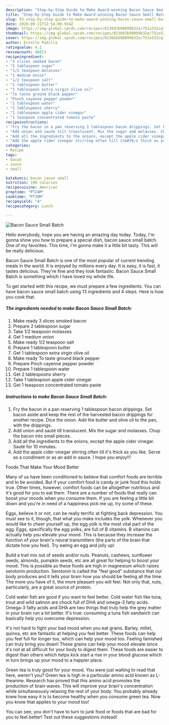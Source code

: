 ```yaml
---
description: "Step-by-Step Guide to Make Award-winning Bacon Sauce Small Batch"
title: "Step-by-Step Guide to Make Award-winning Bacon Sauce Small Batch"
slug: 93-step-by-step-guide-to-make-award-winning-bacon-sauce-small-batch
date: 2020-09-21T12:54:09.934Z
image: https://img-global.cpcdn.com/recipes/0138d2b98099b32e/751x532cq70/bacon-sauce-small-batch-recipe-main-photo.jpg
thumbnail: https://img-global.cpcdn.com/recipes/0138d2b98099b32e/751x532cq70/bacon-sauce-small-batch-recipe-main-photo.jpg
cover: https://img-global.cpcdn.com/recipes/0138d2b98099b32e/751x532cq70/bacon-sauce-small-batch-recipe-main-photo.jpg
author: Estelle Padilla
ratingvalue: 4.2
reviewcount: 46013
recipeingredient:
- "3 slices smoked bacon"
- "2 tablespoon sugar"
- "1/2 teaspoon molasses"
- "1 medium onion"
- "1/2 teaspoon salt"
- "1 tablespoon butter"
- "1 tablespoon extra virgin olive oil"
- "To taste ground black pepper"
- "Pinch cayenne pepper powder"
- "1 tablespoon water"
- "2 tablespoons sherry"
- "1 tablespoon apple cider vinegar"
- "1 teaspoon concentrated tomato paste"
recipeinstructions:
- "Fry the bacon in a pan reserving 1 tablespoon bacon drippings. Set bacon aside and keep the rest of the harvested bacon drippings for another recipe. Dice the onion. Add the butter and olive oil to the pan, with the drippings."
- "Add onion and sauté till translucent. Mix the sugar and molasses. Chop the bacon into small pieces."
- "Add all the ingredients to the onions, except the apple cider vinegar. Sauté for 10 minutes."
- "Add the apple cider vinegar stirring often till it&#39;s thick as you like. Serve as a condiment or as an add in sauce. I hope you enjoy!!!"
categories:
- Recipe
tags:
- bacon
- sauce
- small

katakunci: bacon sauce small 
nutrition: 198 calories
recipecuisine: American
preptime: "PT24M"
cooktime: "PT39M"
recipeyield: "4"
recipecategory: Lunch

---
```



![Bacon Sauce Small Batch](https://img-global.cpcdn.com/recipes/0138d2b98099b32e/751x532cq70/bacon-sauce-small-batch-recipe-main-photo.jpg)

Hello everybody, hope you are having an amazing day today. Today, I'm gonna show you how to prepare a special dish, bacon sauce small batch. One of my favorites. This time, I'm gonna make it a little bit tasty. This will be really delicious.

Bacon Sauce Small Batch is one of the most popular of current trending meals in the world. It is enjoyed by millions every day. It is easy, it is fast, it tastes delicious. They're fine and they look fantastic. Bacon Sauce Small Batch is something which I have loved my whole life.




To get started with this recipe, we must prepare a few ingredients. You can have bacon sauce small batch using 13 ingredients and 4 steps. Here is how you cook that.

<!--inarticleads1-->

##### The ingredients needed to make Bacon Sauce Small Batch:

1. Make ready 3 slices smoked bacon
1. Prepare 2 tablespoon sugar
1. Take 1/2 teaspoon molasses
1. Get 1 medium onion
1. Make ready 1/2 teaspoon salt
1. Prepare 1 tablespoon butter
1. Get 1 tablespoon extra virgin olive oil
1. Make ready To taste ground black pepper
1. Prepare Pinch cayenne pepper powder
1. Prepare 1 tablespoon water
1. Get 2 tablespoons sherry
1. Take 1 tablespoon apple cider vinegar
1. Get 1 teaspoon concentrated tomato paste




<!--inarticleads2-->

##### Instructions to make Bacon Sauce Small Batch:

1. Fry the bacon in a pan reserving 1 tablespoon bacon drippings. Set bacon aside and keep the rest of the harvested bacon drippings for another recipe. Dice the onion. Add the butter and olive oil to the pan, with the drippings.
1. Add onion and sauté till translucent. Mix the sugar and molasses. Chop the bacon into small pieces.
1. Add all the ingredients to the onions, except the apple cider vinegar. Sauté for 10 minutes.
1. Add the apple cider vinegar stirring often till it&#39;s thick as you like. Serve as a condiment or as an add in sauce. I hope you enjoy!!!




Foods That Make Your Mood Better


Many of us have been conditioned to believe that comfort foods are terrible and to be avoided. But if your comfort food is candy or junk food this holds true. Other times, however, comfort foods can be altogether nutritious and it's good for you to eat them. There are a number of foods that really can boost your moods when you consume them. If you are feeling a little bit down and you're in need of a happiness pick me up, try some of these.

Eggs, believe it or not, can be really terrific at fighting back depression. You must see to it, though, that what you make includes the yolk. Whenever you would like to cheer yourself up, the egg yolk is the most vital part of the egg. Eggs, specifically the egg yolks, are full of B vitamins. B vitamins can actually help you elevate your mood. This is because they increase the function of your brain's neural transmitters (the parts of the brain that dictate how you feel). Try eating an egg and jolly up!

Build a trail mix out of seeds and/or nuts. Peanuts, cashews, sunflower seeds, almonds, pumpkin seeds, etc are all great for helping to boost your mood. This is possible as these foods are high in magnesium which raises serotonin production. Serotonin is called the "feel good" substance that our body produces and it tells your brain how you should be feeling all the time. The more you have of it, the more pleasant you will feel. Not only that, nuts, particularly, are a great source of protein.

Cold water fish are good if you want to feel better. Cold water fish like tuna, trout and wild salmon are chock full of DHA and omega-3 fatty acids. Omega-3 fatty acids and DHA are two things that truly help the grey matter in your brain run a lot better. It's true: consuming a tuna fish sandwich can basically help you overcome depression. 

It's not hard to fight your bad mood when you eat grains. Barley, millet, quinoa, etc are fantastic at helping you feel better. These foods can help you feel full for longer too, which can help your mood too. Feeling famished can truly bring you down! These grains can help your mood elevate since it's not at all difficult for your body to digest them. These foods are easier to digest than others which helps kick start a rise in your blood glucose which in turn brings up your mood to a happier place.

Green tea is truly good for your mood. You were just waiting to read that here, weren't you? Green tea is high in a particular amino acid known as L-theanine. Research has proved that this amino acid promotes the production of brain waves. This will improve your brain's concentration while simultaneously relaxing the rest of your body. You probably already knew how easy it is to become healthy when you consume green tea. Now you know that applies to your mood too!

You can see, you don't have to turn to junk food or foods that are bad for you to feel better! Test out  these suggestions  instead!

